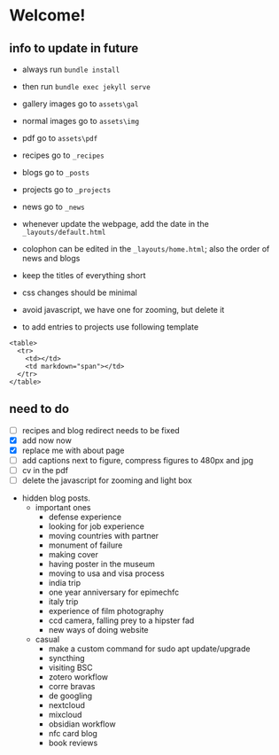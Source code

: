 # Welcome!

## info to update in future

- always run `bundle install`
- then run `bundle exec jekyll serve`

- gallery images go to `assets\gal`
- normal images go to `assets\img`
- pdf go to `assets\pdf`
- recipes go to `_recipes`
- blogs go to `_posts`
- projects go to `_projects`
- news go to `_news`

- whenever update the webpage, add the date in the `_layouts/default.html`

- colophon can be edited in the `_layouts/home.html`; also the order of news and blogs


- keep the titles of everything short
- css changes should be minimal

- avoid javascript, we have one for zooming, but delete it

- to add entries to projects use following template
```
<table>
  <tr>
    <td></td>
    <td markdown="span"></td>
  </tr>
</table>  
```

## need to do

- [ ] recipes and blog redirect needs to be fixed
- [x] add now now
- [x] replace me with about page
- [ ] add captions next to figure, compress figures to 480px and jpg
- [ ] cv in the pdf
- [ ] delete the javascript for zooming and light box

- hidden blog posts.
  - important ones
    - defense experience
    - looking for job experience
    - moving countries with partner 
    - monument of failure
    - making cover
    - having poster in the museum
    - moving to usa and visa process
    - india trip
    - one year anniversary for epimechfc
    - italy trip
    - experience of film photography
    - ccd camera, falling prey to a hipster fad
    - new ways of doing website
  - casual
    - make a custom command for sudo apt update/upgrade
    - syncthing
    - visiting BSC
    - zotero workflow
    - corre bravas
    - de googling
    - nextcloud
    - mixcloud
    - obsidian workflow
    - nfc card blog
    - book reviews 